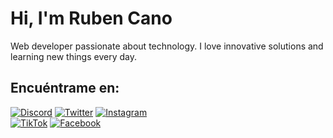 
# Hi, I'm Ruben Cano

Web developer passionate about technology. I love innovative solutions and learning new things every day.


## Encuéntrame en:


[![Discord](https://img.shields.io/badge/Discord-rubencano-5865F2?style=for-the-badge&logo=discord&logoColor=white&labelColor=101010)](https://discord.com/channels/857050329454215168/857050329454215171)
[![Twitter](https://img.shields.io/badge/Twitter-@canoruben-1DA1F2?style=for-the-badge&logo=twitter&logoColor=white&labelColor=101010)](https://x.com/RubenCa19526859)
[![Instagram](https://img.shields.io/badge/Instagram-@canoruben-E4405F?style=for-the-badge&logo=instagram&logoColor=white&labelColor=101010)](https://www.instagram.com/cr_21canito/)
<br/>
[![TikTok](https://img.shields.io/badge/TikTok-@canoruben-69C9D0?style=for-the-badge&logo=tiktok&logoColor=white&labelColor=101010)](https://www.tiktok.com/@cr_21canito)
[![Facebook](https://img.shields.io/badge/Facebook-@canoruben-1877F2?style=for-the-badge&logo=facebook&logoColor=white&labelColor=101010)](https://www.facebook.com/canito21?locale=es_LA)
